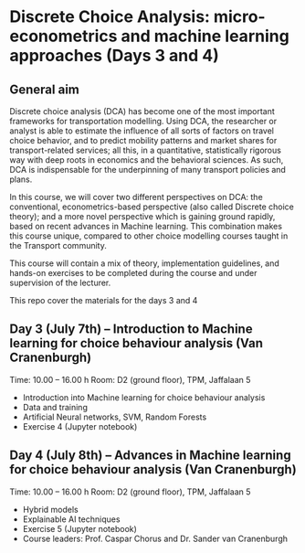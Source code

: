 # Discrete Choice Analysis: micro-econometrics and machine learning approaches (Days 3 and 4)


## General aim
Discrete choice analysis (DCA) has become one of the most important frameworks for transportation modelling. Using DCA, the researcher or analyst is able to estimate the influence of all sorts of factors on travel choice behavior, and to predict mobility patterns and market shares for transport-related services; all this, in a quantitative, statistically rigorous way with deep roots in economics and the behavioral sciences. As such, DCA is indispensable for the underpinning of many transport policies and plans.

In this course, we will cover two different perspectives on DCA: the conventional, econometrics-based perspective (also called Discrete choice theory); and a more novel perspective which is gaining ground rapidly, based on recent advances in Machine learning. This combination makes this course unique, compared to other choice modelling courses taught in the Transport community.

This course will contain a mix of theory, implementation guidelines, and hands-on exercises to be completed during the course and under supervision of the lecturer.

This repo cover the materials for the days 3 and 4

## Day 3 (July 7th) – Introduction to Machine learning for choice behaviour analysis (Van Cranenburgh)
Time: 10.00 – 16.00 h
Room: D2 (ground floor), TPM, Jaffalaan 5
- Introduction into Machine learning for choice behaviour analysis
- Data and training
- Artificial Neural networks, SVM, Random Forests
- Exercise 4 (Jupyter notebook)


## Day 4 (July 8th) – Advances in Machine learning for choice behaviour analysis (Van Cranenburgh)
Time: 10.00 – 16.00 h
Room: D2 (ground floor), TPM, Jaffalaan 5
- Hybrid models
- Explainable AI techniques
- Exercise 5 (Jupyter notebook)
- Course leaders: Prof. Caspar Chorus and Dr. Sander van Cranenburgh
